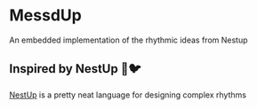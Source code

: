 # MessdUp

An embedded implementation of the rhythmic ideas from Nestup

## Inspired by NestUp 🥚🐦

[NestUp](https://nestup.cutelab.nyc/) is a pretty neat language for designing complex rhythms
